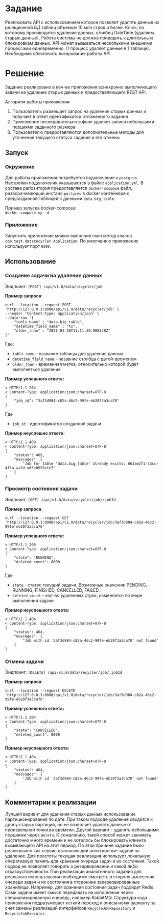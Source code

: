 # Задание
Реализовать API с использованием которое позволит удалять данные из реляционной БД таблиц объемом 10 млн строк и более. 
Ключ, по которому производится удаление данных, столбец DateTime (удаляем старые данные). Работа системы не должна 
приводить к длительным блокировкам данных. АPI может вызываться несколькими внешними процессами одновременно. 
(1 процесс удаляет данные в 1 таблице). Необходимо обеспечить логирование работы API.

# Решение
Задание реализовано в кач-ве приложения асинхронно выполняющего задачи на удаление старых данных и предоставляющего REST API.

Алгоритм работы приложения:
1. Пользователь размещает запрос на удаление старых данных и получает в ответ идентификатор отложенного задания
2. Приложение последовательно в фоне удаляет записи небольшими порциями заданного размера
3. Пользователю предоставляются дополнительные методы для уточнения текущего статуса задания и его отмены

## Запуск
### Окружение
Для работы приложения потребуется подключение к `postgres`. Настройки подключения указываются в файле `application.yml`.
В составе репозитория предоставляется `docker-compose` файл, разворачивающий инстанс
`postgres` в docker контейнере с предсозданной таблицей с данными `data.big_table`.

Пример запуска docker-compose:\
`docker-compose up -d`

### Приложение
Запустить приложение можно выполнив main метод класса `com.test.datarecycler.Application`. По умолчанию приложение
использует порт `8080`.

## Использование
### Создание задачи на удаление данных
Эндпоинт: `[POST] /api/v1.0/data/recycler/job`

**Пример запроса:**
```
curl --location --request POST 'http://127.0.0.1:8080/api/v1.0/data/recycler/job' \
--header 'Content-Type: application/json' \
--data-raw '{
    "table_name" : "data.big_table",
    "datetime_field_name" : "ts",
    "older_than" : "2021-04-26T11:11:30.985328Z"
}'
```
Где:
  - `table_name` - название таблицы для удаления данных
  - `datetime_field_name` - название столбца с датой-временем
  - `older_than` - временная метка, относительно которой будет выполняться удаление

**Пример успешного ответа:**
```
< HTTP/1.1 204 
< Content-Type: application/json;charset=UTF-8
{
    "job_id": "3af3d984-c82a-46c2-99fe-eb20f3a3ca70"
}
```
Где
- `job_id` - идентификатор созданной задачи

**Пример неуспешно ответа:**
```
< HTTP/1.1 409 
< Content-Type: application/json;charset=UTF-8
{
    "status": 409,
    "messages": [
        "Job for table 'data.big_table' already exists: 661ae2f1-33cc-4f5a-aa7d-e65e0995efe7"
    ]
}
```

### Просмотр состояния задачи
Эндпоинт: `[GET] /api/v1.0/data/recycler/job/:jobId`

**Пример запроса:**
```
curl --location --request GET 'http://127.0.0.1:8080/api/v1.0/data/recycler/job/3af3d984-c82a-46c2-99fe-eb20f3a3ca70'
```

**Пример успешного ответа:**
```
< HTTP/1.1 200 
< Content-Type: application/json;charset=UTF-8
{
    "state": "RUNNING",
    "deleted_count": 8000
}
```
Где
- `state` - статус текущий задачи. Возможные значения: PENDING, RUNNING, FINISHED, CANCELLED, FAILED.
- `deleted_count` - кол-во удаленных строк, изменяется по мере выполнения задачи

**Пример неуспешного ответа:**
```
< HTTP/1.1 404
< Content-Type: application/json;charset=UTF-8
{
    "status": 404,
    "messages": [
        "Job with id '3af3d984-c82a-46c2-99fe-eb20f3a3ca70' not found"
    ]
}
```

### Отмена задачи
Эндпоинт: `[DELETE] /api/v1.0/data/recycler/job/:jobId`

**Пример запроса:**
```
curl --location --request DELETE 'http://127.0.0.1:8080/api/v1.0/data/recycler/job/3af3d984-c82a-46c2-99fe-eb20f3a3ca70'
```

**Пример успешного ответа:**
```
< HTTP/1.1 204
< Content-Type: application/json;charset=UTF-8
{
    "state": "CANCELLED",
    "deleted_count": 8000
}
```

**Пример неуспешного ответа:**
```
< HTTP/1.1 404
< Content-Type: application/json;charset=UTF-8
{
    "status": 404,
    "messages": [
        "Job with id '3af3d984-c82a-46c2-99fe-eb20f3a3ca70' not found"
    ]
}
```


## Комментарии к реализации
Лучший вариант для удаления старых данных использование партиционирования по дате. При таком подходе удаление
сводится к дропу старых партиций, но не позволяет удалять данные от произвольной точки во времени.
Другой вариант - удалять небольшими порциями через `delete`. К сожалению, такой способ может занимать достаточно много 
времени и не хотелось бы блокировать клиента вызывающего API на этот период. По этой причине задание было
реализовано как сервис выполняющий асинхронные задачи на удаление. Для простоты текущая реализация использует локальную 
оперативную память для хранения очереди задач и их состояния. Такой подход не позволяет говорить о резервировании и 
какой либо отказоустойчивости. При реализации аналогичного задания для реального использования необходимо смотреть 
в сторону вынесения очереди задач и их состояния в сторонние зарезервированные хранилища. Например, для хранения 
состояния задач подойдет Redis. Сами задачи имеет смысл передавать на исполнение через специализированную очередь, 
напрмер RabbitMQ. Структура кода приложения подразумевает легкий переход к описанному варианту за счет замены реализаций
интерфейсов `RecycleJobRepository` и `RecycleJobExecutor`.